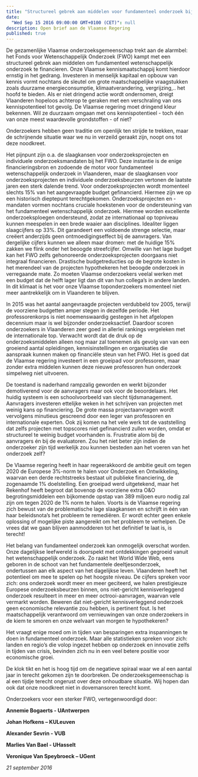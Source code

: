 ```yaml
---
title: "Structureel gebrek aan middelen voor fundamenteel onderzoek bij het FWO bedreigt de Vlaamse kennismaatschappij"
date:
  "Wed Sep 15 2016 09:00:00 GMT+0100 (CET)": null
description: Open brief aan de Vlaamse Regering
published: true
---
```


De gezamenlijke Vlaamse onderzoeksgemeenschap trekt aan de alarmbel: het Fonds voor Wetenschappelijk Onderzoek (FWO) kampt met een structureel gebrek aan middelen om fundamenteel wetenschappelijk onderzoek te financieren.  Onze Vlaamse kennismaatschappij komt hierdoor ernstig in het gedrang.  Investeren in menselijk kapitaal en opbouw van kennis vormt nochtans de sleutel om grote maatschappelijke vraagstukken zoals duurzame energieconsumptie, klimaatverandering, vergrijzing,.. het hoofd te bieden.  Als er niet dringend actie wordt ondernomen, dreigt Vlaanderen hopeloos achterop te geraken met een verschraling van ons kennispotentieel tot gevolg.   De Vlaamse regering moet dringend kleur bekennen.  Wil ze duurzaam omgaan met ons kennispotentieel - toch één van onze meest waardevolle grondstoffen - of niet?    
 
Onderzoekers hebben geen traditie om openlijk ten strijde te trekken,  maar de schrijnende situatie waar we nu in verzeild geraakt zijn, noopt ons tot deze noodkreet.    

Het pijnpunt zijn o.a. de slaagkansen voor onderzoeksprojecten en individuele onderzoeksmandaten bij het FWO.  Deze instantie is de enige financieringsbron en zodoende de motor voor fundamenteel wetenschappelijk onderzoek in Vlaanderen, maar de slaagkansen voor onderzoeksprojecten en individuele onderzoeksbeurzen vertonen de laatste jaren een sterk dalende trend.  Voor onderzoeksprojecten wordt  momenteel slechts 15% van het aangevraagde budget gefinancierd.   Hiermee zijn we op een historisch dieptepunt terechtgekomen.  Onderzoeksprojecten en -mandaten vormen nochtans cruciale hoekstenen voor de ondersteuning van het fundamenteel wetenschappelijk onderzoek.  Hiermee worden excellente onderzoeksploegen ondersteund, zodat ze internationaal op topniveau kunnen meespelen in een brede waaier aan disciplines.  Idealiter liggen slaagcijfers op 33%. Dit garandeert een voldoende strenge selectie, maar creëert anderzijds geen ontmoedigingseffect bij de aanvragers.  Van dergelijke cijfers kunnen we alleen maar dromen: met de huidige 15% zakken we flink onder het beoogde streefcijfer.    Omwille van het lage budget kan het FWO zelfs gehonoreerde onderzoeksprojecten doorgaans niet integraal financieren.  Drastische budgetreducties op de  begrote kosten in het merendeel van de projecten hypothekeren het beoogde onderzoek in verregaande mate. Zo moeten Vlaamse onderzoekers veelal werken met een budget dat de helft lager ligt dan dit van hun collega’s in andere landen.  In dit klimaat is het voor onze Vlaamse toponderzoekers momenteel niet meer aantrekkelijk om in Vlaanderen te blijven. 

In 2015 was het aantal aangevraagde projecten verdubbeld tov  2005, terwijl de voorziene budgetten amper stegen in dezelfde periode.   Het professorenkorps is niet noemenswaardig gestegen in het afgelopen decennium maar is wel bijzonder onderzoeksactief.   Daardoor scoren onderzoekers in Vlaanderen zeer goed in allerlei rankings vergeleken met de internationale top. Verwacht wordt dat de druk op de onderzoeksmiddelen alleen nog maar zal toenemen als gevolg van van een groeiend aantal opleidingen, kennisinstellingen en organisaties die aanspraak kunnen maken op financiële steun van het FWO.  Het is goed dat de Vlaamse regering investeert in een groeipad voor professoren, maar zonder extra middelen kunnen deze nieuwe professoren hun onderzoek simpelweg niet uitvoeren. 

De toestand is naderhand rampzalig geworden en werkt bijzonder demotiverend voor de aanvragers maar ook voor de beoordelaars.   Het huidig systeem is een schoolvoorbeeld van slecht  tijdsmanagement. Aanvragers investeren ettelijke weken in het schrijven van projecten met weinig kans op financiering.  De grote massa projectaanvragen wordt vervolgens minutieus gescreend door een leger van professoren en internationale experten.  Ook zij komen na het vele werk tot de vaststelling dat zelfs projecten met topscores niet gefinancierd zullen worden, omdat er structureel te weinig budget voorhanden is.  Frustratie alom bij de aanvragers én bij de evaluatoren. Zou het niet beter zijn indien de onderzoeker zijn tijd werkelijk zou kunnen besteden aan het voeren van het onderzoek zelf?  

De Vlaamse regering heeft in haar regeerakkoord de ambitie geuit om tegen 2020 de Europese 3%-norm te halen voor Onderzoek en Ontwikkeling, waarvan een derde rechtstreeks bestaat uit publieke financiering, de zogenaamde 1% doelstelling.  Een groeipad werd uitgetekend, maar het Rekenhof heeft begroot dat bovenop de voorziene extra O&O begrotingsmiddelen een bijkomende opstap van 389 miljoen euro nodig zal zijn om tegen 2020 de 1% norm te halen.  Voorts is de Vlaamse regering zich bewust van de problematische lage slaagkansen en schrijft in één van haar beleidsnota’s het probleem te remediëren.  Er wordt echter geen enkele oplossing of mogelijke piste aangereikt om het probleem te verhelpen.  De vrees dat we gaan blijven aanmodderen tot het definitief te laat is, is terecht!  

Het belang van fundamenteel onderzoek kan onmogelijk overschat worden.  Onze dagelijkse leefwereld is doorspekt met ontdekkingen gegroeid vanuit het wetenschappelijk onderzoek.  Zo raakt het World Wide Web, eens geboren in de schoot van het fundamentele deeltjesonderzoek, ondertussen aan elk aspect van het dagelijkse leven.  Vlaanderen heeft het potentieel om mee te spelen op het hoogste niveau.  De cijfers spreken voor zich: ons onderzoek wordt meer en meer geciteerd, we halen prestigieuze Europese onderzoeksbeurzen binnen, ons niet-gericht kennisverleggend onderzoek resulteert in meer en meer octrooi-aanvragen, waarvan vele vermarkt worden.  Beweren dat niet-gericht kennisverleggend onderzoek geen economische relevantie zou hebben, is pertinent fout.  Is het maatschappelijk verantwoord om vernieuwingen van onze onderzoekers in de kiem te smoren en onze welvaart van morgen te hypothekeren?

Het vraagt enige moed om in tijden van besparingen extra inspanningen te doen in fundamenteel onderzoek.  Maar alle statistieken spreken voor zich: landen en regio’s die volop ingezet hebben op onderzoek en innovatie zelfs in tijden van crisis, bevinden zich nu in een veel betere positie voor economische groei.  

De klok tikt en het is hoog tijd om de negatieve spiraal waar we al een aantal jaar in terecht gekomen zijn te doorbreken.  De onderzoeksgemeenschap is al een tijdje terecht ongerust over deze onhoudbare situatie.  Wij hopen dan ook dat onze noodkreet niet in dovemansoren terecht komt.  

Onderzoekers voor een sterker FWO, vertegenwoordigd door:

**Annemie Bogaerts - UAntwerpen**

**Johan Hofkens – KULeuven**

**Alexander Sevrin - VUB**

**Marlies Van Bael - UHasselt**

**Veronique Van Speybroeck – UGent**

*21 september 2016*
